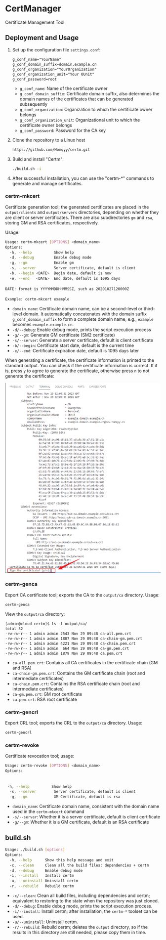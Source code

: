 # CertManager

Certificate Management Tool

## Deployment and Usage

1. Set up the configuration file `settings.conf`:

    ```text
    g_conf_name="YourName"
    g_conf_domain_suffix=domain.example.cn
    g_conf_organization="YourOrganization"
    g_conf_organization_unit="Your OUnit"
    g_conf_password=root
    ```

    - `g_conf_name`: Name of the certificate owner
    - `g_conf_domain_suffix`: Certificate domain suffix, also determines the domain names of the certificates that can be generated subsequently
    - `g_conf_organization`: Organization to which the certificate owner belongs
    - `g_conf_organization_unit`: Organizational unit to which the certificate owner belongs
    - `g_conf_password`: Password for the CA key

2. Clone the repository to a Linux host

    ```bash
    https://github.com/Homqyy/certm.git 
    ```

3. Build and install "Certm":

    ```bash
    ./build.sh -i
    ```

4. After successful installation, you can use the "certm-*" commands to generate and manage certificates.

### certm-mkcert

Certificate generation tool; the generated certificates are placed in the `output/clients` and `output/servers` directories, depending on whether they are client or server certificates. There are also subdirectories `gm` and `rsa`, storing GM and RSA certificates, respectively.

Usage:

```bash
Usage: certm-mkcert [OPTIONS] <domain_name>
Options:
  -h, --help          Show help
  -d, --debug         Enable debug mode
  -g, --gm            Enable gm
  -s, --server        Server certificate, default is client
  -b, --begin <DATE>  Begin date, default is now
  -e, --end   <DATE>  End date, default is 1095 days

DATE: format is YYYYMMDDHHMMSSZ, such as 20201027120000Z

Example: certm-mkcert example
```

- `domain_name`: Certificate domain name, can be a second-level or third-level domain. It automatically concatenates with the domain suffix `g_conf_domain_suffix` to form a complete domain name, e.g., `example` becomes `example.example.cn`.
- `-d/--debug`: Enable debug mode, prints the script execution process
- `-g/--gm`: Generate GM certificate (SM2 certificate)
- `-s/--server`: Generate a server certificate, default is client certificate
- `-b/--begin`: Certificate start date, default is the current time
- `-e/--end`: Certificate expiration date, default is 1095 days later

When generating a certificate, the certificate information is printed to the standard output. You can check if the certificate information is correct. If it is, press `y` to agree to generate the certificate, otherwise press `n` to not generate the certificate:

![mkcert-mkcert](docs/assets/certm-mkcert.png)

### certm-genca

Export CA certificate tool; exports the CA to the `output/ca` directory. Usage:

```bash
certm-genca
```

View the `output/ca` directory:

```text
[admin@cloud certm]$ ls -l output/ca/
total 32
-rw-rw-r-- 1 admin admin 2543 Nov 29 09:48 ca-all.pem.crt
-rw-rw-r-- 1 admin admin 1807 Nov 29 09:48 ca-chain-gm.pem.crt
-rw-rw-r-- 1 admin admin 4221 Nov 29 09:48 ca-chain.pem.crt
-rw-rw-r-- 1 admin admin  664 Nov 29 09:48 ca-gm.pem.crt
-rw-rw-r-- 1 admin admin 1879 Nov 29 09:48 ca.pem.crt
```

- `ca-all.pem.crt`: Contains all CA certificates in the certificate chain (GM and RSA)
- `ca-chain-gm.pem.crt`: Contains the GM certificate chain (root and intermediate certificates)
- `ca-chain.pem.crt`: Contains the RSA certificate chain (root and intermediate certificates)
- `ca-gm.pem.crt`: GM root certificate
- `ca.pem.crt`: RSA root certificate

### certm-gencrl

Export CRL tool; exports the CRL to the `output/ca` directory. Usage:

```bash
certm-gencrl
```

### certm-revoke

Certificate revocation tool; usage:

```bash
Usage: certm-revoke [OPTIONS] <domain_name>
Options:
 

 -h, --help          Show help
  -s, --server        Server certificate, default is client
  -g, --gm            GM Certificate, default is rsa
```

- `domain_name`: Certificate domain name, consistent with the domain name used in the `certm-mkcert` command
- `-s/--server`: Whether it is a server certificate, default is client certificate
- `-g/--gm`: Whether it is a GM certificate, default is an RSA certificate

## build.sh

```bash
Usage: ./build.sh [options]
Options:
  -h, --help      Show this help message and exit
  -c, --clean     Clean all the build files: dependencies + certm
  -d, --debug     Enable debug mode
  -i, --install   Install certm
  -u, --uninstall Uninstall certm
  -r, --rebuild   Rebuild certm
```

- `-c/--clean`: Clean all build files, including dependencies and certm; equivalent to restoring to the state when the repository was just cloned.
- `-d/--debug`: Enable debug mode, prints the script execution process.
- `-i/--install`: Install certm; after installation, the `certm-*` toolset can be used.
- `-u/--uninstall`: Uninstall certm.
- `-r/--rebuild`: Rebuild certm; deletes the `output` directory, so if the results in this directory are still needed, please copy them in time.